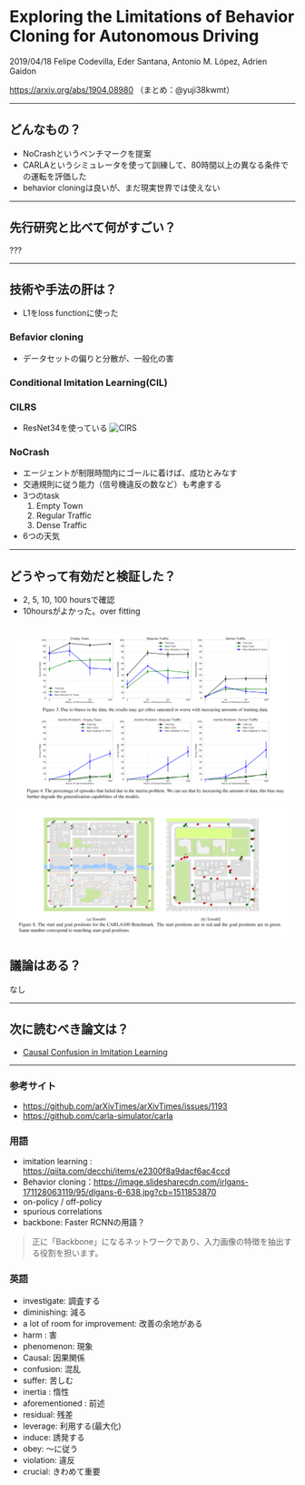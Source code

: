 Exploring the Limitations of Behavior Cloning for Autonomous Driving
===

2019/04/18 Felipe Codevilla, Eder Santana, Antonio M. López, Adrien Gaidon

https://arxiv.org/abs/1904.08980
（まとめ：@yuji38kwmt）

---
## どんなもの？

* NoCrashというベンチマークを提案
* CARLAというシミュレータを使って訓練して、80時間以上の異なる条件での運転を評価した
* behavior cloningは良いが、まだ現実世界では使えない

---
## 先行研究と比べて何がすごい？
???


---
## 技術や手法の肝は？
* L1をloss functionに使った

### Befavior cloning
* データセットの偏りと分散が、一般化の害

### Conditional Imitation Learning(CIL)

### CILRS
* ResNet34を使っている
![CIRS](yuji38kwmt/CIRS.PNG)

### NoCrash
* エージェントが制限時間内にゴールに着けば、成功とみなす
* 交通規則に従う能力（信号機違反の数など）も考慮する
* 3つのtask
    1. Empty Town
    2. Regular Traffic
    3. Dense Traffic 
* 6つの天気



---
## どうやって有効だと検証した？

* 2, 5, 10, 100 hoursで確認
* 10hoursがよかった。over fitting

![fig3_fig4](yuji38kwmt/graph1.PNG)
![map](yuji38kwmt/map.PNG)
---
## 議論はある？
なし


---

## 次に読むべき論文は？
* [Causal Confusion in Imitation Learning
](https://people.eecs.berkeley.edu/~dineshjayaraman/projects/causal_confusion_nips18.pdf)



------
### 参考サイト
* https://github.com/arXivTimes/arXivTimes/issues/1193
* https://github.com/carla-simulator/carla

### 用語
* imitation learning : https://qiita.com/decchi/items/e2300f8a9dacf6ac4ccd
* Behavior cloning：https://image.slidesharecdn.com/irlgans-171128063119/95/dlgans-6-638.jpg?cb=1511853870
* on-policy / off-policy
* spurious correlations
* backbone: Faster RCNNの用語？
> 正に「Backbone」になるネットワークであり、入力画像の特徴を抽出する役割を担います。


### 英語
* investigate: 調査する
* diminishing: 減る
* a lot of room for improvement: 改善の余地がある
* harm : 害
* phenomenon: 現象
* Causal: 因果関係
* confusion: 混乱
* suffer: 苦しむ
* inertia : 惰性
* aforementioned : 前述
* residual: 残差
* leverage: 利用する(最大化)
* induce: 誘発する
* obey: ～に従う
* violation: 違反
* crucial: きわめて重要


